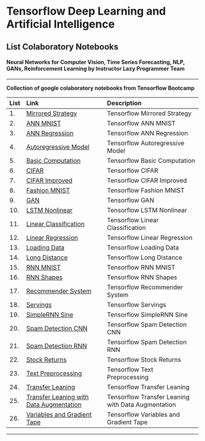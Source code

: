 # Tensorflow Deep Learning and Artificial Intelligence

## List Colaboratory Notebooks

#### Neural Networks for Computer Vision, Time Series Forecasting, NLP, GANs, Reinforcement Learning by Instructor Lazy Programmer Team

---
__Collection of google colaboratory notebooks from Tensorflow Bootcamp__

| List | Link | Description |
|:--|:--------|:------------|
| 1. | [Mirrored Strategy](https://github.com/meliy-meyada/Tensorflow-Deep-Learning-and-Artificial-Intelligence/blob/main/TensorFlow_ipynb/TF2_0Mirrored_Strategy.ipynb) | Tensorflow Mirrored Strategy |
| 2. | [ANN MNIST](https://github.com/meliy-meyada/Tensorflow-Deep-Learning-and-Artificial-Intelligence/blob/main/TensorFlow_ipynb/TF2_0_ANN_MNIST.ipynb) |  Tensorflow ANN MNIST |
| 3. | [ANN Regression](https://github.com/meliy-meyada/Tensorflow-Deep-Learning-and-Artificial-Intelligence/blob/main/TensorFlow_ipynb/TF2_0_ANN_Regression.ipynb) | Tensorflow ANN Regression|
| 4. | [Autoregressive Model](https://github.com/meliy-meyada/Tensorflow-Deep-Learning-and-Artificial-Intelligence/blob/main/TensorFlow_ipynb/TF2_0_Autoregressive_Model.ipynb) | Tensorflow Autoregressive Model|
| 5. | [Basic Computation](https://github.com/meliy-meyada/Tensorflow-Deep-Learning-and-Artificial-Intelligence/blob/main/TensorFlow_ipynb/TF2_0_Basic_Computation.ipynb) | Tensorflow Basic Computation |
| 6. | [CIFAR](https://github.com/meliy-meyada/Tensorflow-Deep-Learning-and-Artificial-Intelligence/blob/main/TensorFlow_ipynb/TF2_0_CIFAR.ipynb) | Tensorflow CIFAR|
| 7. | [CIFAR Improved](https://github.com/meliy-meyada/Tensorflow-Deep-Learning-and-Artificial-Intelligence/blob/main/TensorFlow_ipynb/TF2_0_CIFAR_Improved.ipynb) | Tensorflow CIFAR Improved |
| 8. | [Fashion MNIST](https://github.com/meliy-meyada/Tensorflow-Deep-Learning-and-Artificial-Intelligence/blob/main/TensorFlow_ipynb/TF2_0_Fashion_MNIST.ipynb) | Tensorflow Fashion MNIST |
| 9. | [GAN](https://github.com/meliy-meyada/Tensorflow-Deep-Learning-and-Artificial-Intelligence/blob/main/TensorFlow_ipynb/TF2_0_GAN.ipynb) | Tensorflow GAN |
| 10. | [LSTM Nonlinear](https://github.com/meliy-meyada/Tensorflow-Deep-Learning-and-Artificial-Intelligence/blob/main/TensorFlow_ipynb/TF2_0_LSTM_Nonlinear.ipynb) | Tensorflow LSTM Nonlinear |
| 11. | [Linear Classification](https://github.com/meliy-meyada/Tensorflow-Deep-Learning-and-Artificial-Intelligence/blob/main/TensorFlow_ipynb/TF2_0_Linear_Classification.ipynb) | Tensorflow Linear Classification |
| 12. | [Linear Regression](https://github.com/meliy-meyada/Tensorflow-Deep-Learning-and-Artificial-Intelligence/blob/main/TensorFlow_ipynb/TF2_0_Linear_Regression.ipynb) | Tensorflow Linear Regression |
| 13. | [Loading Data](https://github.com/meliy-meyada/Tensorflow-Deep-Learning-and-Artificial-Intelligence/blob/main/TensorFlow_ipynb/TF2_0_Loading_Data.ipynb) | Tensorflow Loading Data |
| 14. | [Long Distance](https://github.com/meliy-meyada/Tensorflow-Deep-Learning-and-Artificial-Intelligence/blob/main/TensorFlow_ipynb/TF2_0_Long_Distance.ipynb) | Tensorflow Long Distance |
| 15. | [RNN MNIST](https://github.com/meliy-meyada/Tensorflow-Deep-Learning-and-Artificial-Intelligence/blob/main/TensorFlow_ipynb/TF2_0_RNN_MNIST.ipynb) | Tensorflow RNN MNIST |
| 16. | [RNN Shapes](https://github.com/meliy-meyada/Tensorflow-Deep-Learning-and-Artificial-Intelligence/blob/main/TensorFlow_ipynb/TF2_0_RNN_Shapes.ipynb) | Tensorflow RNN Shapes |
| 17. | [Recommender System](https://github.com/meliy-meyada/Tensorflow-Deep-Learning-and-Artificial-Intelligence/blob/main/TensorFlow_ipynb/TF2_0_Recommender_System.ipynb) | Tensorflow Recommender System |
| 18. | [Servings](https://github.com/meliy-meyada/Tensorflow-Deep-Learning-and-Artificial-Intelligence/blob/main/TensorFlow_ipynb/TF2_0_Servings.ipynb) | Tensorflow Servings |
| 19. | [SimpleRNN Sine](https://github.com/meliy-meyada/Tensorflow-Deep-Learning-and-Artificial-Intelligence/blob/main/TensorFlow_ipynb/TF2_0_SimpleRNN_Sine.ipynb) | Tensorflow SimpleRNN Sine |
| 20. | [Spam Detection CNN](https://github.com/meliy-meyada/Tensorflow-Deep-Learning-and-Artificial-Intelligence/blob/main/TensorFlow_ipynb/TF2_0_Spam_Detection_CNN.ipynb) | Tensorflow Spam Detection CNN |
| 21. | [Spam Detection RNN](https://github.com/meliy-meyada/Tensorflow-Deep-Learning-and-Artificial-Intelligence/blob/main/TensorFlow_ipynb/TF2_0_Spam_Detection_RNN.ipynb) | Tensorflow Spam Detection RNN |
| 22. | [Stock Returns](https://github.com/meliy-meyada/Tensorflow-Deep-Learning-and-Artificial-Intelligence/blob/main/TensorFlow_ipynb/TF2_0_Stock_Returns.ipynb) | Tensorflow Stock Returns |
| 23. | [Text Preprocessing](https://github.com/meliy-meyada/Tensorflow-Deep-Learning-and-Artificial-Intelligence/blob/main/TensorFlow_ipynb/TF2_0_Text_Preprocessing.ipynb) | Tensorflow Text Preprocessing |
| 24. | [Transfer Leaning](https://github.com/meliy-meyada/Tensorflow-Deep-Learning-and-Artificial-Intelligence/blob/main/TensorFlow_ipynb/TF2_0_Transfer_Leaning.ipynb) | Tensorflow Transfer Leaning |
| 25. | [Transfer Leaning with Data Augmentation](https://github.com/meliy-meyada/Tensorflow-Deep-Learning-and-Artificial-Intelligence/blob/main/TensorFlow_ipynb/TF2_0_Transfer_Leaning_with_Data_Augmentation.ipynb) | Tensorflow Transfer Leaning with Data Augmentation |
| 26. | [Variables and Gradient Tape](https://github.com/meliy-meyada/Tensorflow-Deep-Learning-and-Artificial-Intelligence/blob/main/TensorFlow_ipynb/TF2_0_Variables_and_Gradient_Tape.ipynb) | Tensorflow Variables and Gradient Tape |

---
